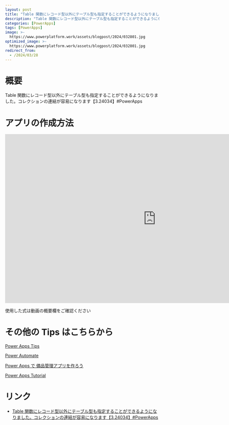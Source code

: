 ```yaml
---
layout: post
title: "Table 関数にレコード型以外にテーブル型も指定することができるようになりました。コレクションの連結が容易になります【3.24034】#PowerApps"
description: "Table 関数にレコード型以外にテーブル型も指定することができるようになりました。コレクションの連結が容易になります【3.24034】#PowerAppsを動画で分かりやすく解説"
categories: [PowerApps]
tags: [PowerApps]
image: >-
  https://www.powerplatform.work/assets/blogpost/2024/032801.jpg
optimized_image: >-
  https://www.powerplatform.work/assets/blogpost/2024/032801.jpg
redirect_from:
  - /2024/03/28
---
```



#  概要

Table 関数にレコード型以外にテーブル型も指定することができるようになりました。コレクションの連結が容易になります【3.24034】#PowerApps


# アプリの作成方法

<iframe width="983" height="553" src="https://www.youtube.com/embed/XsZnrLnqoHs" title="YouTube video player" frameborder="0" allow="accelerometer; autoplay; clipboard-write; encrypted-media; gyroscope; picture-in-picture" allowfullscreen></iframe>


使用した式は動画の概要欄をご確認ください


# その他の Tips はこちらから

[Power Apps Tips](https://www.youtube.com/watch?v=VrAQf3JQ7yM&list=PLVhFi1fb3DqakSLVMn22DDcySXh9jtzi- )


[Power Automate](https://www.youtube.com/watch?v=-YnJYT0ASEM&list=PLVhFi1fb3Dqbzic6GieqnLFgD3aTj-eHA)


[Power Apps で 備品管理アプリを作ろう](https://www.youtube.com/playlist?list=PLVhFi1fb3DqZM3HKb8Hea6XEL96990Fyn)


[Power Apps Tutorial](https://www.youtube.com/playlist?list=PLVhFi1fb3DqalxpL974VvAJvV4iWoSbe_)


# リンク


- [Table 関数にレコード型以外にテーブル型も指定することができるようになりました。コレクションの連結が容易になります【3.24034】#PowerApps](https://www.youtube.com/watch?v=XsZnrLnqoHs)

